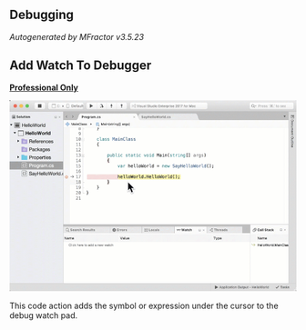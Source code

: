 ## Debugging
*Autogenerated by MFractor v3.5.23*
## Add Watch To Debugger

**[Professional Only](https://www.mfractor.com/buy?utm_source=docs&utm_medium=professional_only)**


![Use MFractor's Add Debug Watch shortcut to add a variable into the watch pad.](/img/debugging/add-debug-watch.gif)

This code action adds the symbol or expression under the cursor to the debug watch pad.


